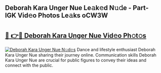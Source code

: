 ## Deborah Kara Unger Nue Le𝚊k𝚎d N𝚞𝚍e - Part-lGK Vid𝚎o Photos Le𝚊ks oCW3W

# <h2><a href="http://fb0f5c.evod.top/?m=Deborah+Kara+Unger+Nue">🔗 👉🔴 Deborah Kara Unger Nue Vid𝚎o Ph𝚘t𝚘s</a></h2>

[![Deborah Kara Unger Nue N𝚞d𝚎s](https://i.imgur.com/8V9OHl7.gif)](http://fb0f5c.evod.top/?m=Deborah+Kara+Unger+Nue)
Dance and lifestyle enthusiast Deborah Kara Unger Nue sharing their journey online. Communication skills Deborah Kara Unger Nue are crucial for public figures to convey their ideas and connect with the public. 

